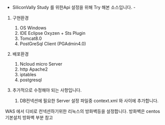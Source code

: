  - SiliconVally Study 를 위한Api 설정을 위해 Try 해본 소스입니다. -
 1. 구현환경 
    1) OS Windows
    1) IDE Eclipse Oxyzen + Sts Plugin
    2) Tomcat8.0
    3) PostGreSql Client (PGAdmin4.0)
    
 2. 배포환경
    1) Ncloud micro Server 
    2) http Apache2
    3) iptables
    4) postgresql    
   
 3. 추가적으로 수정해야 되는 사항입니다. 
    1) DB컨넥션에 필요한 Server 설정 파일중 context.xml <Context>와 </Context> 사이에 추가합니다. 

 <Resource name="jdbc/postgres" auth="Container"
          type="javax.sql.DataSource" driverClassName="net.sf.log4jdbc.DriverSpy"
          url="jdbc:log4jdbc:postgresql://아이피:5432/디비명"
          username="접속아이디" password="페스워드" maxActive="20" maxIdle="10"
 maxWait="-1"/>

 WAS 에서 디비로 컨넥션하기위한 리눅스의 방화벽등을 설정합니다. 
 방화벽은 centos 기본설치 방화벽 부분 참고